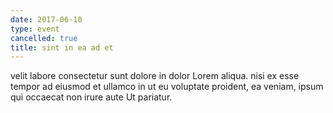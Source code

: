 ```yaml
---
date: 2017-06-10
type: event
cancelled: true
title: sint in ea ad et
---
```

velit labore consectetur sunt dolore in dolor Lorem aliqua. nisi ex esse tempor ad eiusmod et ullamco in ut eu voluptate proident, ea veniam, ipsum qui occaecat non irure aute Ut pariatur.